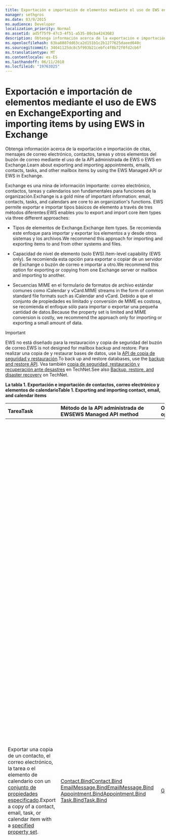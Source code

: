 ```yaml
---
title: Exportación e importación de elementos mediante el uso de EWS en Exchange
manager: sethgros
ms.date: 03/9/2015
ms.audience: Developer
localization_priority: Normal
ms.assetid: ad5f75f9-47c3-4f51-a535-80cba4243683
description: Obtenga información acerca de la exportación e importación de citas, mensajes de correo electrónico, contactos, tareas y otros elementos del buzón de correo mediante el uso de la API administrada de EWS o EWS en Exchange.
ms.openlocfilehash: 63ba8807dd63ca2d151b1c2b1277625daeed640c
ms.sourcegitcommit: 34041125dc8c5f993b21cebfc4f8b72f0fd2cb6f
ms.translationtype: MT
ms.contentlocale: es-ES
ms.lasthandoff: 06/11/2018
ms.locfileid: "19763025"
---
```

# <a name="exporting-and-importing-items-by-using-ews-in-exchange"></a><span data-ttu-id="4a778-103">Exportación e importación de elementos mediante el uso de EWS en Exchange</span><span class="sxs-lookup"><span data-stu-id="4a778-103">Exporting and importing items by using EWS in Exchange</span></span>

<span data-ttu-id="4a778-104">Obtenga información acerca de la exportación e importación de citas, mensajes de correo electrónico, contactos, tareas y otros elementos del buzón de correo mediante el uso de la API administrada de EWS o EWS en Exchange.</span><span class="sxs-lookup"><span data-stu-id="4a778-104">Learn about exporting and importing appointments, emails, contacts, tasks, and other mailbox items by using the EWS Managed API or EWS in Exchange.</span></span> 
  
<span data-ttu-id="4a778-105">Exchange es una mina de información importante: correo electrónico, contactos, tareas y calendarios son fundamentales para funciones de la organización.</span><span class="sxs-lookup"><span data-stu-id="4a778-105">Exchange is a gold mine of important information: email, contacts, tasks, and calendars are core to an organization's functions.</span></span> <span data-ttu-id="4a778-106">EWS permite exportar e importar tipos básicos de elemento a través de tres métodos diferentes:</span><span class="sxs-lookup"><span data-stu-id="4a778-106">EWS enables you to export and import core item types via three different approaches:</span></span>
  
- <span data-ttu-id="4a778-107">Tipos de elementos de Exchange.</span><span class="sxs-lookup"><span data-stu-id="4a778-107">Exchange item types.</span></span> <span data-ttu-id="4a778-108">Se recomienda este enfoque para importar y exportar los elementos a y desde otros sistemas y los archivos.</span><span class="sxs-lookup"><span data-stu-id="4a778-108">We recommend this approach for importing and exporting items to and from other systems and files.</span></span>
    
- <span data-ttu-id="4a778-109">Capacidad de nivel de elemento (solo EWS).</span><span class="sxs-lookup"><span data-stu-id="4a778-109">Item-level capability (EWS only).</span></span> <span data-ttu-id="4a778-110">Se recomienda esta opción para exportar o copiar de un servidor de Exchange o buzón de correo e importar a otro.</span><span class="sxs-lookup"><span data-stu-id="4a778-110">We recommend this option for exporting or copying from one Exchange server or mailbox and importing to another.</span></span>
    
- <span data-ttu-id="4a778-111">Secuencias MIME en el formulario de formatos de archivo estándar comunes como iCalendar y vCard.</span><span class="sxs-lookup"><span data-stu-id="4a778-111">MIME streams in the form of common standard file formats such as iCalendar and vCard.</span></span> <span data-ttu-id="4a778-112">Debido a que el conjunto de propiedades es limitado y conversión de MIME es costosa, se recomienda el enfoque sólo para importar o exportar una pequeña cantidad de datos.</span><span class="sxs-lookup"><span data-stu-id="4a778-112">Because the property set is limited and MIME conversion is costly, we recommend the approach only for importing or exporting a small amount of data.</span></span>
    
> [!IMPORTANT]
> <span data-ttu-id="4a778-113">EWS no está diseñado para la restauración y copia de seguridad del buzón de correo.</span><span class="sxs-lookup"><span data-stu-id="4a778-113">EWS is not designed for mailbox backup and restore.</span></span> <span data-ttu-id="4a778-114">Para realizar una copia de y restaurar bases de datos, use la [API de copia de seguridad y restauración](../backup-restore/backup-and-restore-for-exchange-2013.md).</span><span class="sxs-lookup"><span data-stu-id="4a778-114">To back up and restore databases, use the [backup and restore API](../backup-restore/backup-and-restore-for-exchange-2013.md).</span></span> <span data-ttu-id="4a778-115">Vea también [copia de seguridad, restauración y recuperación ante desastres](http://technet.microsoft.com/en-us/library/dd876874%28v=exchg.150%29.aspx) en TechNet.</span><span class="sxs-lookup"><span data-stu-id="4a778-115">See also [Backup, restore, and disaster recovery](http://technet.microsoft.com/en-us/library/dd876874%28v=exchg.150%29.aspx) on TechNet.</span></span> 
  
<span data-ttu-id="4a778-116">**La tabla 1. Exportación e importación de contactos, correo electrónico y elementos de calendario**</span><span class="sxs-lookup"><span data-stu-id="4a778-116">**Table 1. Exporting and importing contact, email, and calendar items**</span></span>

|<span data-ttu-id="4a778-117">**Tarea**</span><span class="sxs-lookup"><span data-stu-id="4a778-117">**Task**</span></span>|<span data-ttu-id="4a778-118">**Método de la API administrada de EWS**</span><span class="sxs-lookup"><span data-stu-id="4a778-118">**EWS Managed API method**</span></span>|<span data-ttu-id="4a778-119">**Operación de EWS**</span><span class="sxs-lookup"><span data-stu-id="4a778-119">**EWS operation**</span></span>|<span data-ttu-id="4a778-120">**Notas**</span><span class="sxs-lookup"><span data-stu-id="4a778-120">**Notes**</span></span>|
|:-----|:-----|:-----|:-----|
|<span data-ttu-id="4a778-121">Exportar una copia de un contacto, el correo electrónico, la tarea o el elemento de calendario con un [conjunto de propiedades especificado](properties-and-extended-properties-in-ews-in-exchange.md).</span><span class="sxs-lookup"><span data-stu-id="4a778-121">Export a copy of a contact, email, task, or calendar item with a [specified property set](properties-and-extended-properties-in-ews-in-exchange.md).</span></span>  <br/> |[<span data-ttu-id="4a778-122">Contact.Bind</span><span class="sxs-lookup"><span data-stu-id="4a778-122">Contact.Bind</span></span>](http://msdn.microsoft.com/en-us/library/microsoft.exchange.webservices.data.contact.bind%28v=exchg.80%29.aspx) <br/> [<span data-ttu-id="4a778-123">EmailMessage.Bind</span><span class="sxs-lookup"><span data-stu-id="4a778-123">EmailMessage.Bind</span></span>](http://msdn.microsoft.com/en-us/library/microsoft.exchange.webservices.data.emailmessage.bind%28v=exchg.80%29.aspx) <br/> [<span data-ttu-id="4a778-124">Appointment.Bind</span><span class="sxs-lookup"><span data-stu-id="4a778-124">Appointment.Bind</span></span>](http://msdn.microsoft.com/en-us/library/microsoft.exchange.webservices.data.appointment.bind%28v=exchg.80%29.aspx) <br/> [<span data-ttu-id="4a778-125">Task.Bind</span><span class="sxs-lookup"><span data-stu-id="4a778-125">Task.Bind</span></span>](http://msdn.microsoft.com/en-us/library/microsoft.exchange.webservices.data.task.bind%28v=exchg.80%29.aspx) <br/> |[<span data-ttu-id="4a778-126">GetItem</span><span class="sxs-lookup"><span data-stu-id="4a778-126">GetItem</span></span>](http://msdn.microsoft.com/library/e3590b8b-c2a7-4dad-a014-6360197b68e4%28Office.15%29.aspx) <br/> |<span data-ttu-id="4a778-127">Se recomienda esta opción si va a exportar los elementos del buzón a otro sistema que no son de Exchange o archivo (incluidos vCard y tipos de archivo iCalendar).</span><span class="sxs-lookup"><span data-stu-id="4a778-127">We recommend this option if you're exporting mailbox items to another non-Exchange system or file (including vCard and iCal file types).</span></span> <span data-ttu-id="4a778-128">Debido a que tiene control sobre el conjunto de propiedades exportado y debido a que el rendimiento es mejor para el servidor de Exchange, por lo general es la mejor opción.</span><span class="sxs-lookup"><span data-stu-id="4a778-128">Because you have control over the exported property set, and because performance is better for the Exchange server, this is generally the best option.</span></span>  <br/> <span data-ttu-id="4a778-129">Dependiendo de las propiedades establece en un elemento de buzón de correo, y si la aplicación tiene constancia de todos los identificadores de propiedad no encuentra esquematizado (propiedades extendidas) que se pueden establecer en un elemento, esta opción no puede generar una copia de fidelidad.</span><span class="sxs-lookup"><span data-stu-id="4a778-129">Depending on the properties set on a mailbox item, and whether your application is aware of all of the non-schematized property identifiers (extended properties) that might be set on an item, this option might not produce a full-fidelity copy.</span></span>  <br/> <span data-ttu-id="4a778-130">Estos métodos y operación proporcionan el conjunto de propiedades para un elemento además de las propiedades extendidas solicitadas esquematizado.</span><span class="sxs-lookup"><span data-stu-id="4a778-130">These methods and operation provide the schematized set of properties for an item plus any requested extended properties.</span></span> <span data-ttu-id="4a778-131">El método **Bind** o **GetItem** operation sólo puede proporcionar fidelidad exportación de elementos si conoce las propiedades extendidas que se han establecido en un elemento.</span><span class="sxs-lookup"><span data-stu-id="4a778-131">The **Bind** method or **GetItem** operation can only provide full-fidelity export of items if you know the extended properties that are set on an item.</span></span> <span data-ttu-id="4a778-132">Puede solicitar todas las conocidos [Propiedades extendidas](properties-and-extended-properties-in-ews-in-exchange.md) para habilitar plena fidelidad.</span><span class="sxs-lookup"><span data-stu-id="4a778-132">You can request all the known [extended properties](properties-and-extended-properties-in-ews-in-exchange.md) to enable full fidelity.</span></span>  <br/> <span data-ttu-id="4a778-133">> [!TIP]> Se puede usar la característica de seguimiento en la API administrada de EWS para obtener la representación XML de los elementos exportados.</span><span class="sxs-lookup"><span data-stu-id="4a778-133">> [!TIP]> You can use the tracing feature in the EWS Managed API to get the XML representation of exported items.</span></span>           <span data-ttu-id="4a778-134">Para obtener más información, vea [exportar un elemento en un formato personalizado](how-to-export-items-by-using-ews-in-exchange.md#bk_exportcustom).</span><span class="sxs-lookup"><span data-stu-id="4a778-134">For more information, see [Export an item into a custom format](how-to-export-items-by-using-ews-in-exchange.md#bk_exportcustom).</span></span>  <br/> |
|<span data-ttu-id="4a778-135">Importar una copia de un contacto, el correo electrónico, la tarea o el elemento de calendario con un [conjunto de propiedades especificado](properties-and-extended-properties-in-ews-in-exchange.md).</span><span class="sxs-lookup"><span data-stu-id="4a778-135">Import a copy of a contact, email, task, or calendar item with a [specified property set](properties-and-extended-properties-in-ews-in-exchange.md).</span></span>  <br/> |[<span data-ttu-id="4a778-136">Contact.Save</span><span class="sxs-lookup"><span data-stu-id="4a778-136">Contact.Save</span></span>](http://msdn.microsoft.com/en-us/library/microsoft.exchange.webservices.data.contact.save%28v=exchg.80%29.aspx) <br/> [<span data-ttu-id="4a778-137">EmailMessage.Save</span><span class="sxs-lookup"><span data-stu-id="4a778-137">EmailMessage.Save</span></span>](http://msdn.microsoft.com/en-us/library/microsoft.exchange.webservices.data.emailmessage.save%28v=exchg.80%29.aspx) <br/> [<span data-ttu-id="4a778-138">Appointment.Save</span><span class="sxs-lookup"><span data-stu-id="4a778-138">Appointment.Save</span></span>](http://msdn.microsoft.com/en-us/library/microsoft.exchange.webservices.data.appointment.save%28v=exchg.80%29.aspx) <br/> [<span data-ttu-id="4a778-139">Task.Save</span><span class="sxs-lookup"><span data-stu-id="4a778-139">Task.Save</span></span>](http://msdn.microsoft.com/en-us/library/microsoft.exchange.webservices.data.task.save%28v=exchg.80%29.aspx) <br/> |[<span data-ttu-id="4a778-140">CreateItem</span><span class="sxs-lookup"><span data-stu-id="4a778-140">CreateItem</span></span>](http://msdn.microsoft.com/library/78a52120-f1d0-4ed7-8748-436e554f75b6%28Office.15%29.aspx) <br/> |<span data-ttu-id="4a778-141">Se recomienda esta opción para importar los elementos del buzón en Exchange.</span><span class="sxs-lookup"><span data-stu-id="4a778-141">We recommend this option for importing mailbox items into Exchange.</span></span> <span data-ttu-id="4a778-142">Debe establecer las propiedades especiales en algunos tipos de elementos con el fin de mantener el estado del elemento importado.</span><span class="sxs-lookup"><span data-stu-id="4a778-142">You might have to set special properties on some item types in order to maintain the state of the imported item.</span></span> <span data-ttu-id="4a778-143">Debido a que sólo se establecen algunas propiedades de Exchange y no por los clientes, no siempre es posible tener una importación de fidelidad.</span><span class="sxs-lookup"><span data-stu-id="4a778-143">Because some properties are only set by Exchange and not by clients, it's not always possible to have a full-fidelity import.</span></span>  <br/> <span data-ttu-id="4a778-144">Por ejemplo, no se puede importar una reunión con los asistentes en un buzón de correo porque Exchange establece las relaciones entre el organizador y los asistentes.</span><span class="sxs-lookup"><span data-stu-id="4a778-144">For example, you cannot import a meeting with attendees into a mailbox because Exchange sets the relationships between the organizer and attendees.</span></span> <span data-ttu-id="4a778-145">Sólo se puede establecer esta relación por los organizadores de envío y los asistentes, recibir y responder a la convocatoria de reunión.</span><span class="sxs-lookup"><span data-stu-id="4a778-145">This relationship can only be established by organizers sending and attendees receiving and responding to the meeting request.</span></span>  <br/> <span data-ttu-id="4a778-146">Objetos de **citas** en Exchange pueden tener configuraciones y relaciones complejas.</span><span class="sxs-lookup"><span data-stu-id="4a778-146">**Appointment** objects in Exchange can have complex relationships and settings.</span></span> <span data-ttu-id="4a778-147">Las citas que tienen los asistentes (reuniones) tienen opciones de configuración que unir el organizador de la reunión y los asistentes a la reunión.</span><span class="sxs-lookup"><span data-stu-id="4a778-147">Appointments that have attendees (meetings) have settings that tie together the meeting organizer and meeting attendees.</span></span> <span data-ttu-id="4a778-148">Estas opciones no se conservan al exportar e importar las citas.</span><span class="sxs-lookup"><span data-stu-id="4a778-148">These settings are not maintained when you export and import appointments.</span></span> <span data-ttu-id="4a778-149">No se admite el restablecimiento mediante programación de la reunión relaciones de organizador o asistente directamente en las citas.</span><span class="sxs-lookup"><span data-stu-id="4a778-149">Programmatically reestablishing meeting organizer/attendee relationships directly on the appointments is not supported.</span></span> <span data-ttu-id="4a778-150">Una opción es necesario para volver a establecer esas relaciones es realizar, a continuación, procesamiento posterior después de una importación, tienen un organizador reenviar las reuniones y tienen los asistentes Aceptar las reuniones.</span><span class="sxs-lookup"><span data-stu-id="4a778-150">An option you do have for reestablishing those relationships is to perform post-processing after an import, then have an organizer resend the meetings and have the attendees accept the meetings.</span></span> <span data-ttu-id="4a778-151">Puede usar la suplantación de Exchange para realizar las llamadas para el organizador y los asistentes.</span><span class="sxs-lookup"><span data-stu-id="4a778-151">You can use Exchange impersonation to make the calls for both the organizer and the attendees.</span></span> <span data-ttu-id="4a778-152">Debe cambiar la propiedad UID del objeto **Appointment** antes de importar para evitar tener que las reuniones incorrectamente estar relacionado con otras reuniones en un buzón de correo.</span><span class="sxs-lookup"><span data-stu-id="4a778-152">You should change the UID property of the **Appointment** object before you import to avoid having meetings be incorrectly related to other meetings in a mailbox.</span></span>  <br/> |
|<span data-ttu-id="4a778-153">Exportar una copia de un contacto, el correo electrónico, la tarea o el elemento de calendario de fidelidad.</span><span class="sxs-lookup"><span data-stu-id="4a778-153">Export a copy of a contact, email, task, or calendar item in full-fidelity.</span></span>  <br/> |<span data-ttu-id="4a778-154">No disponible</span><span class="sxs-lookup"><span data-stu-id="4a778-154">Not applicable</span></span>  <br/> |[<span data-ttu-id="4a778-155">ExportItems</span><span class="sxs-lookup"><span data-stu-id="4a778-155">ExportItems</span></span>](http://msdn.microsoft.com/library/e2846abb-0b16-4732-bbd8-038a674672f6%28Office.15%29.aspx) <br/> |<span data-ttu-id="4a778-156">Ésta es la mejor opción para la exportación de los elementos del buzón que se desean volver a importar a un buzón de Exchange.</span><span class="sxs-lookup"><span data-stu-id="4a778-156">This is the best option for exporting mailbox items that you want to import back into an Exchange mailbox.</span></span> <span data-ttu-id="4a778-157">También puede usar esta opción para copiar elementos entre buzones de correo.</span><span class="sxs-lookup"><span data-stu-id="4a778-157">You can also use this option to copy items between mailboxes.</span></span> <span data-ttu-id="4a778-158">La operación **ExportItems** proporciona una secuencia opaca que representa el elemento que puede utilizar para mover la información entre los buzones de correo.</span><span class="sxs-lookup"><span data-stu-id="4a778-158">The **ExportItems** operation provides an opaque stream that represents the item that you can use to move information between mailboxes.</span></span> <span data-ttu-id="4a778-159">Puede usar **ExportItems** con la operación [GetItem](http://msdn.microsoft.com/library/e3590b8b-c2a7-4dad-a014-6360197b68e4%28Office.15%29.aspx) para crear un índice de la búsqueda de los elementos en otro sistema.</span><span class="sxs-lookup"><span data-stu-id="4a778-159">You can use **ExportItems** with the [GetItem](http://msdn.microsoft.com/library/e3590b8b-c2a7-4dad-a014-6360197b68e4%28Office.15%29.aspx) operation to make an index for finding the items in another system.</span></span> <span data-ttu-id="4a778-160">No se puede cambiar la secuencia de exportación.</span><span class="sxs-lookup"><span data-stu-id="4a778-160">You cannot change the export stream.</span></span>  <br/> <span data-ttu-id="4a778-161">Para obtener más información, vea [exportar elementos con plena fidelidad](how-to-export-items-by-using-ews-in-exchange.md#bk_exportfullfidelity).</span><span class="sxs-lookup"><span data-stu-id="4a778-161">For more information, see [Export items with full fidelity](how-to-export-items-by-using-ews-in-exchange.md#bk_exportfullfidelity).</span></span>  <br/> |
|<span data-ttu-id="4a778-162">Importar una copia de un contacto, el correo electrónico, la tarea o el elemento de calendario de fidelidad.</span><span class="sxs-lookup"><span data-stu-id="4a778-162">Import a copy of a contact, email, task, or calendar item in full-fidelity.</span></span>  <br/> |<span data-ttu-id="4a778-163">No disponible</span><span class="sxs-lookup"><span data-stu-id="4a778-163">Not applicable</span></span>  <br/> |[<span data-ttu-id="4a778-164">UploadItems</span><span class="sxs-lookup"><span data-stu-id="4a778-164">UploadItems</span></span>](http://msdn.microsoft.com/library/a88cbe99-7968-454d-a545-4f92c330909f%28Office.15%29.aspx) <br/> |<span data-ttu-id="4a778-165">Esta es la única opción para importar los elementos que se han exportado por la operación de **ExportItems** .</span><span class="sxs-lookup"><span data-stu-id="4a778-165">This is the only option for importing items that were exported by the **ExportItems** operation.</span></span>  <br/> |
|<span data-ttu-id="4a778-166">Exportar una copia de un contacto, el correo electrónico o el elemento de calendario como una secuencia MIME para un tipo de archivo comunes.</span><span class="sxs-lookup"><span data-stu-id="4a778-166">Export a copy of a contact, email, or calendar item as a MIME stream for a common file type.</span></span>  <br/> |[<span data-ttu-id="4a778-167">Contact.Bind</span><span class="sxs-lookup"><span data-stu-id="4a778-167">Contact.Bind</span></span>](http://msdn.microsoft.com/en-us/library/microsoft.exchange.webservices.data.contact.bind%28v=exchg.80%29.aspx) <br/> [<span data-ttu-id="4a778-168">EmailMessage.Bind</span><span class="sxs-lookup"><span data-stu-id="4a778-168">EmailMessage.Bind</span></span>](http://msdn.microsoft.com/en-us/library/microsoft.exchange.webservices.data.emailmessage.bind%28v=exchg.80%29.aspx) <br/> [<span data-ttu-id="4a778-169">Appointment.Bind</span><span class="sxs-lookup"><span data-stu-id="4a778-169">Appointment.Bind</span></span>](http://msdn.microsoft.com/en-us/library/microsoft.exchange.webservices.data.appointment.bind%28v=exchg.80%29.aspx) <br/> |<span data-ttu-id="4a778-170">**GetItem**</span><span class="sxs-lookup"><span data-stu-id="4a778-170">**GetItem**</span></span> <br/> |<span data-ttu-id="4a778-171">Puede usar la propiedad [MimeContent](http://msdn.microsoft.com/en-us/library/microsoft.exchange.webservices.data.item.mimecontent%28v=exchg.80%29.aspx) para obtener la representación de secuencia MIME de un elemento.</span><span class="sxs-lookup"><span data-stu-id="4a778-171">You can use the [MimeContent](http://msdn.microsoft.com/en-us/library/microsoft.exchange.webservices.data.item.mimecontent%28v=exchg.80%29.aspx) property to get the MIME stream representation of an item.</span></span>  <br/> <span data-ttu-id="4a778-172">Esto proporcionará un subconjunto básico de todas las propiedades en un elemento.</span><span class="sxs-lookup"><span data-stu-id="4a778-172">This will provide a basic subset of all the properties on an item.</span></span> <span data-ttu-id="4a778-173">Como procedimiento recomendado, use sólo la secuencia MIME para las operaciones de uso único.</span><span class="sxs-lookup"><span data-stu-id="4a778-173">As a best practice, only use the MIME stream for one-off operations.</span></span> <span data-ttu-id="4a778-174">No confíe en MIME para grande y frecuente, importar y exportar de elementos, porque Exchange realiza la conversión de contenido para el MIME y esto puede afectar al rendimiento.</span><span class="sxs-lookup"><span data-stu-id="4a778-174">Do not rely on MIME for large and frequent importing/exporting of items, because Exchange performs content conversion for the MIME and this can affect performance.</span></span>  <br/> <span data-ttu-id="4a778-175">La secuencia MIME del **contacto** es un archivo [vCard](http://www.faqs.org/rfcs/rfc2426.mdl) (.vcf).</span><span class="sxs-lookup"><span data-stu-id="4a778-175">The **Contact** MIME stream is a [vCard](http://www.faqs.org/rfcs/rfc2426.mdl) (.vcf) file.</span></span> <span data-ttu-id="4a778-176">Dependiendo de las propiedades establecidas en un contacto, no esto podría generar una copia de fidelidad.</span><span class="sxs-lookup"><span data-stu-id="4a778-176">Depending on the properties set on a contact, this might not produce a full-fidelity copy.</span></span> <span data-ttu-id="4a778-177">Tenga en cuenta que no se puede importar un contacto mediante el uso de la secuencia MIME vCard.</span><span class="sxs-lookup"><span data-stu-id="4a778-177">Note that you cannot import a contact by using the vCard MIME stream.</span></span> <span data-ttu-id="4a778-178">Para obtener más información, consulte [exportación de un contacto en un archivo vCard](how-to-export-items-by-using-ews-in-exchange.md#bk_exportvcardmime).</span><span class="sxs-lookup"><span data-stu-id="4a778-178">To learn more, see [Export a contact into a vCard file](how-to-export-items-by-using-ews-in-exchange.md#bk_exportvcardmime).</span></span>  <br/> <span data-ttu-id="4a778-179">La secuencia MIME **EmailMessage** es un archivo EML.</span><span class="sxs-lookup"><span data-stu-id="4a778-179">The **EmailMessage** MIME stream is an .eml file.</span></span> <span data-ttu-id="4a778-180">El formato EML es conveniente debido a que Outlook y otros clientes de correo electrónico pueden identificar.</span><span class="sxs-lookup"><span data-stu-id="4a778-180">The .eml format is convenient because Outlook and other email clients can identify it.</span></span> <span data-ttu-id="4a778-181">También puede utilizar la secuencia MIME para crear un archivo .mht, que es conveniente debido a que muchos exploradores pueden usar ese tipo de archivo.</span><span class="sxs-lookup"><span data-stu-id="4a778-181">You can also use the MIME stream to create an .mht file, which is convenient because many browsers can use that file type.</span></span> <span data-ttu-id="4a778-182">EWS no proporciona una secuencia de archivo .msg para exportar un correo electrónico a un archivo .msg.</span><span class="sxs-lookup"><span data-stu-id="4a778-182">EWS doesn't provide a .msg file stream for exporting an email to a .msg file.</span></span> <span data-ttu-id="4a778-183">Las opciones para exportar un archivo .msg son en construcción [una. Archivo MSG](http://msdn.microsoft.com/en-us/library/cc463912%28v=EXCHG.80%29.aspx) desde los resultados de un método **EmailMessage.Bind** o **GetItem** operation llamar, o usar una API de terceros que llama a EWS y construye el archivo .msg de los resultados.</span><span class="sxs-lookup"><span data-stu-id="4a778-183">Your options for exporting an .msg file are to either [construct an .MSG file](http://msdn.microsoft.com/en-us/library/cc463912%28v=EXCHG.80%29.aspx) from the results of an **EmailMessage.Bind** method or **GetItem** operation call, or use a third-party API that calls EWS and constructs the .msg file from the results.</span></span> <span data-ttu-id="4a778-184">Para obtener más información, vea [exportar un correo electrónico como un archivo EML](how-to-export-items-by-using-ews-in-exchange.md#bk_exportemailmime).</span><span class="sxs-lookup"><span data-stu-id="4a778-184">For more information, see [Export an email as an .eml file](how-to-export-items-by-using-ews-in-exchange.md#bk_exportemailmime).</span></span>  <br/> <span data-ttu-id="4a778-185">La secuencia de **cita** MIME es un archivo de iCalendar (.ics).</span><span class="sxs-lookup"><span data-stu-id="4a778-185">The **Appointment** MIME stream is an iCal (.ics) file.</span></span> <span data-ttu-id="4a778-186">El formato .ics es conveniente debido a que Outlook y otros clientes de correo electrónico pueden identificar.</span><span class="sxs-lookup"><span data-stu-id="4a778-186">The .ics format is convenient because Outlook and other email clients can identify it.</span></span> <span data-ttu-id="4a778-187">No es una opción viable para la exportación de las reuniones debido a que no se proporciona información de los asistentes en la secuencia MIME.</span><span class="sxs-lookup"><span data-stu-id="4a778-187">This is not a viable option for exporting meetings because attendee information is not provided in the MIME stream.</span></span> <span data-ttu-id="4a778-188">No es posible que se incluyan los datos adjuntos y otras propiedades en la secuencia MIME.</span><span class="sxs-lookup"><span data-stu-id="4a778-188">Attachments and other properties might not be included in the MIME stream.</span></span> <span data-ttu-id="4a778-189">Considere la posibilidad de construir el formato iCal desde el objeto de [cita](http://msdn.microsoft.com/en-us/library/microsoft.exchange.webservices.data.appointment%28v=exchg.80%29.aspx) o desde el XML devuelto por la operación **GetItem** .</span><span class="sxs-lookup"><span data-stu-id="4a778-189">Consider constructing the iCal format from either the [Appointment](http://msdn.microsoft.com/en-us/library/microsoft.exchange.webservices.data.appointment%28v=exchg.80%29.aspx) object or from the XML returned by the **GetItem** operation.</span></span> <span data-ttu-id="4a778-190">De este modo, puede capturar más de las propiedades de Exchange con las propiedades extendidas ("X-' propiedades) en el archivo de iCalendar.</span><span class="sxs-lookup"><span data-stu-id="4a778-190">This way, you can capture more of the Exchange properties with extended properties ("X-' properties) in the iCal file.</span></span> <span data-ttu-id="4a778-191">También puede exportar una cita en formato XML.</span><span class="sxs-lookup"><span data-stu-id="4a778-191">You can also export an appointment in XML form.</span></span> <span data-ttu-id="4a778-192">Llamar a la operación **GetItem** y guardar el XML en el sistema.</span><span class="sxs-lookup"><span data-stu-id="4a778-192">Call the **GetItem** operation and save the XML in your system.</span></span> <span data-ttu-id="4a778-193">También puede usar la [funcionalidad de seguimiento](how-to-trace-requests-responses-to-troubleshoot-ews-managed-api-applications.md) en la API administrada de EWS para capturar el XML para poner en una base de datos XML.</span><span class="sxs-lookup"><span data-stu-id="4a778-193">You can also use the [tracing functionality](how-to-trace-requests-responses-to-troubleshoot-ews-managed-api-applications.md) in the EWS Managed API to capture the XML to put in an XML database.</span></span> <span data-ttu-id="4a778-194">Para obtener más información, consulte [exportación de una cita como un archivo de iCalendar](how-to-export-items-by-using-ews-in-exchange.md#bk_exporticalmime).</span><span class="sxs-lookup"><span data-stu-id="4a778-194">For more information, see [Exporting an appointment as an iCal file](how-to-export-items-by-using-ews-in-exchange.md#bk_exporticalmime).</span></span>  <br/> |
|<span data-ttu-id="4a778-195">Importar una copia de un elemento de correo electrónico o calendario como una secuencia MIME para un tipo de archivo comunes.</span><span class="sxs-lookup"><span data-stu-id="4a778-195">Import a copy of an email or calendar item as a MIME stream for a common file type.</span></span>  <br/> |[<span data-ttu-id="4a778-196">EmailMessage.Save</span><span class="sxs-lookup"><span data-stu-id="4a778-196">EmailMessage.Save</span></span>](http://msdn.microsoft.com/en-us/library/microsoft.exchange.webservices.data.emailmessage.save%28v=exchg.80%29.aspx) <br/> [<span data-ttu-id="4a778-197">Appointment.Save</span><span class="sxs-lookup"><span data-stu-id="4a778-197">Appointment.Save</span></span>](http://msdn.microsoft.com/en-us/library/microsoft.exchange.webservices.data.appointment.save%28v=exchg.80%29.aspx) <br/> |<span data-ttu-id="4a778-198">**CreateItem**</span><span class="sxs-lookup"><span data-stu-id="4a778-198">**CreateItem**</span></span> <br/> |<span data-ttu-id="4a778-199">Puede importar un archivo EML o .ics mediante el uso de la propiedad **MimeContent** en un objeto **EmailMessage** o **una cita** .</span><span class="sxs-lookup"><span data-stu-id="4a778-199">You can import an .eml or .ics file by using the **MimeContent** property on an **EmailMessage** or **Appointment** object.</span></span> <span data-ttu-id="4a778-200">Debe establecer el [PidTagMessageFlags (0x0E07)](http://msdn.microsoft.com/en-us/library/office/cc839733%28v=office.15%29.aspx) propiedad extendida si el correo electrónico no es un borrador.</span><span class="sxs-lookup"><span data-stu-id="4a778-200">You will need to set the [PidTagMessageFlags (0x0E07)](http://msdn.microsoft.com/en-us/library/office/cc839733%28v=office.15%29.aspx) extended property if the email is not a draft.</span></span>  <br/> <span data-ttu-id="4a778-201">No puede usar este enfoque para importar las reuniones.</span><span class="sxs-lookup"><span data-stu-id="4a778-201">You cannot use this approach to import meetings.</span></span>  <br/> |
   
## <a name="alternatives-to-exporting-and-importing-items-by-using-ews"></a><span data-ttu-id="4a778-202">Alternativas para exportar e importar elementos mediante el uso de EWS</span><span class="sxs-lookup"><span data-stu-id="4a778-202">Alternatives to exporting and importing items by using EWS</span></span>
<span data-ttu-id="4a778-203"><a name="alternatives"> </a></span><span class="sxs-lookup"><span data-stu-id="4a778-203"></span></span>

<span data-ttu-id="4a778-204">Otras opciones están disponibles para exporing y elementos de importación a y desde un buzón de Exchange.</span><span class="sxs-lookup"><span data-stu-id="4a778-204">Other options are available for exporing and importing items to and from an Exchange mailbox.</span></span> <span data-ttu-id="4a778-205">Las siguientes son algunas ideas a considerar cuando al diseñar la importación y exportación de estrategia:</span><span class="sxs-lookup"><span data-stu-id="4a778-205">The following are some ideas to consider when you design your import and export strategy:</span></span>
  
- <span data-ttu-id="4a778-206">Usar PowerShell para llamar a EWS y el formato de salida en un archivo .csv.</span><span class="sxs-lookup"><span data-stu-id="4a778-206">Use PowerShell to call EWS and format the output into a .csv file.</span></span>
    
- <span data-ttu-id="4a778-207">Uso de las bibliotecas de terceros que implementan MAPI para exportar e importar elementos.</span><span class="sxs-lookup"><span data-stu-id="4a778-207">Use third-party libraries that implement MAPI to export and import items.</span></span> <span data-ttu-id="4a778-208">Bibliotecas de otros fabricantes que conversión EWS a archivos .msg demasiado están disponibles.</span><span class="sxs-lookup"><span data-stu-id="4a778-208">Third-party libraries that convert EWS to .msg files are available too.</span></span>
    
- <span data-ttu-id="4a778-209">Use los cmdlets del Shell de administración de Exchange y [MailboxImportRequest](http://technet.microsoft.com/en-us/library/ff607310%28v=exchg.150%29.aspx) y [MailboxExportRequest](http://technet.microsoft.com/en-us/library/ff607299%28v=exchg.150%29.aspx) para [satisfacer la importación del buzón de correo y solicitudes de exportación](http://technet.microsoft.com/en-us/library/ee633455%28v=exchg.150%29.aspx).</span><span class="sxs-lookup"><span data-stu-id="4a778-209">Use the Exchange Management Shell and the [MailboxImportRequest](http://technet.microsoft.com/en-us/library/ff607310%28v=exchg.150%29.aspx) and [MailboxExportRequest](http://technet.microsoft.com/en-us/library/ff607299%28v=exchg.150%29.aspx) cmdlets to [fulfill mailbox import and export requests](http://technet.microsoft.com/en-us/library/ee633455%28v=exchg.150%29.aspx).</span></span> 
    
- <span data-ttu-id="4a778-210">Use [las opciones de importación de Outlook](http://office.microsoft.com/en-us/outlook-help/import-outlook-items-from-an-outlook-data-file-pst-HA102505743.aspx) para importar y exportar elementos.</span><span class="sxs-lookup"><span data-stu-id="4a778-210">Use [Outlook's import options](http://office.microsoft.com/en-us/outlook-help/import-outlook-items-from-an-outlook-data-file-pst-HA102505743.aspx) to import and export items.</span></span> 
    
## <a name="in-this-section"></a><span data-ttu-id="4a778-211">En esta sección</span><span class="sxs-lookup"><span data-stu-id="4a778-211">In this section</span></span>
<span data-ttu-id="4a778-212"><a name="alternatives"> </a></span><span class="sxs-lookup"><span data-stu-id="4a778-212"></span></span>

- [<span data-ttu-id="4a778-213">Exportar elementos mediante el uso de EWS en Exchange</span><span class="sxs-lookup"><span data-stu-id="4a778-213">Export items by using EWS in Exchange</span></span>](how-to-export-items-by-using-ews-in-exchange.md)
    
- [<span data-ttu-id="4a778-214">Importar elementos mediante el uso de EWS en Exchange</span><span class="sxs-lookup"><span data-stu-id="4a778-214">Import items by using EWS in Exchange</span></span>](how-to-import-items-by-using-ews-in-exchange.md)
    
## <a name="see-also"></a><span data-ttu-id="4a778-215">Ver también</span><span class="sxs-lookup"><span data-stu-id="4a778-215">See also</span></span>


- [<span data-ttu-id="4a778-216">Copia de seguridad, restauración y recuperación ante desastres</span><span class="sxs-lookup"><span data-stu-id="4a778-216">Backup, Restore, and Disaster Recovery</span></span>](http://technet.microsoft.com/en-us/library/dd876874%28v=exchg.150%29.aspx)
    
- [<span data-ttu-id="4a778-217">Registro en diario</span><span class="sxs-lookup"><span data-stu-id="4a778-217">Journaling</span></span>](http://technet.microsoft.com/en-us/library/aa998649%28v=exchg.150%29.aspx)
    
- [<span data-ttu-id="4a778-218">Especificación del objeto principal (RFC 5545) de programación y calendario de Internet</span><span class="sxs-lookup"><span data-stu-id="4a778-218">Internet Calendaring and Scheduling Core Object Specification (RFC 5545)</span></span>](http://tools.ietf.org/html/rfc5545)
    
- [<span data-ttu-id="4a778-219">Sincronización de buzón de correo y EWS en Exchange</span><span class="sxs-lookup"><span data-stu-id="4a778-219">Mailbox synchronization and EWS in Exchange</span></span>](mailbox-synchronization-and-ews-in-exchange.md)
    

